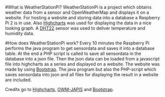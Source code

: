 #What is WeatherStationPi?
WeatherStationPi is a project which obtains weather data from a sensor and OpenWeatherMap and displays it on a website.
For hosting a website and storing data into a database a Raspberry Pi 2 is in use. Also <a href=http://www.highcharts.com/>Highcharts<a/> was used for displaying
the data in a nice looking graph. A <a href=http://www.adafruit.com/products/385>DHT22<a/> sensor was used to deliver temperature and humidity data.

#How does WeatherStationPi work?
Every 10 minutes the Raspberry Pi performs the java program to get sensordata and saves it into a database table. 
At the end a PHP script is called to save all sensordata in the database into a json file. Then the json data can be loaded
from a javascript file into highcharts as a series and displayed on a website. The website was made by using <a href=http://getbootstrap.com/>Bootstrap<a/>.
The java program but also the PHP-script which saves sensordata into json and all files for displaying the result in a
website are included.

Credits go to <a href=http://www.highcharts.com/>Highcharts<a/>, <a href=https://bitbucket.org/akapribot/owm-japis/src>OWM-JAPIS<a/> and <a href=http://getbootstrap.com/>Bootstrap<a/>.
